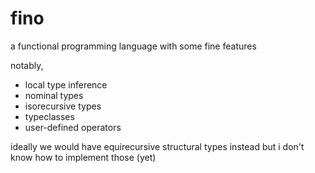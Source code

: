 # fino

a functional programming language with some fine features

notably,
- local type inference
- nominal types
- isorecursive types
- typeclasses
- user-defined operators

ideally we would have equirecursive structural types instead but i don't know how to implement those (yet)
